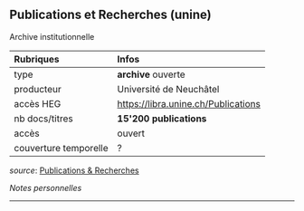 ## Publications et Recherches (unine)
Archive institutionnelle

| Rubriques | Infos |
| :-------- | :---- |
| type | **archive** ouverte |
| producteur | Université de Neuchâtel |
| accès HEG | https://libra.unine.ch/Publications |
| nb docs/titres | **15'200 publications** |
| accès | ouvert |
| couverture temporelle | ? |

*source*: [Publications & Recherches](https://libra.unine.ch/Publications)   

*Notes personnelles*

---

